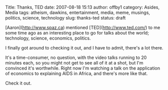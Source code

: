 Title: Thanks, TED
date: 2007-08-18 15:13
author: offby1
category: Asides, Media
tags: atheism, dawkins, entertainment, media, meme, musings, politics, science, technology
slug: thanks-ted
status: draft

\[Aaron\](<http://www.spaz.ca>) mentioned \[TED\](<http://www.ted.com/>) to me some time ago as an interesting place to go for talks about the world; technology, science, economics, politics.

I finally got around to checking it out, and I have to admit, there\'s a lot there.

It\'s a time-consumer, no question, with the video talks running to 20 minutes each, so you might not get to see all of it at a shot, but I\'m convinced it\'s worthwhile. Right now I\'m watching a talk on the application of economics to explaining AIDS in Africa, and there\'s more like that.

Check it out.
